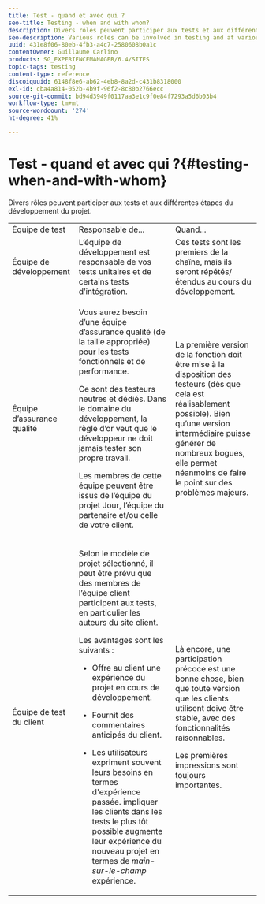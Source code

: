 ```yaml
---
title: Test - quand et avec qui ?
seo-title: Testing - when and with whom?
description: Divers rôles peuvent participer aux tests et aux différentes étapes du développement du projet
seo-description: Various roles can be involved in testing and at various stages of project development
uuid: 431e8f06-80eb-4fb3-a4c7-2580608b0a1c
contentOwner: Guillaume Carlino
products: SG_EXPERIENCEMANAGER/6.4/SITES
topic-tags: testing
content-type: reference
discoiquuid: 6148f8e6-ab62-4eb8-8a2d-c431b8318000
exl-id: cba4a814-052b-4b9f-96f2-8c80b2766ecc
source-git-commit: bd94d3949f0117aa3e1c9f0e84f7293a5d6b03b4
workflow-type: tm+mt
source-wordcount: '274'
ht-degree: 41%

---
```


# Test - quand et avec qui ?{#testing-when-and-with-whom}

Divers rôles peuvent participer aux tests et aux différentes étapes du développement du projet.

<table> 
 <tbody> 
  <tr> 
   <td>Équipe de test</td> 
   <td>Responsable de... </td> 
   <td>Quand...</td> 
  </tr> 
  <tr> 
   <td>Équipe de développement</td> 
   <td>L’équipe de développement est responsable de vos tests unitaires et de certains tests d’intégration.</td> 
   <td>Ces tests sont les premiers de la chaîne, mais ils seront répétés/étendus au cours du développement.</td> 
  </tr> 
  <tr> 
   <td>Équipe d’assurance qualité</td> 
   <td><p>Vous aurez besoin d’une équipe d’assurance qualité (de la taille appropriée) pour les tests fonctionnels et de performance.</p> <p>Ce sont des testeurs neutres et dédiés. Dans le domaine du développement, la règle d’or veut que le développeur ne doit jamais tester son propre travail.</p> <p>Les membres de cette équipe peuvent être issus de l’équipe du projet Jour, l’équipe du partenaire et/ou celle de votre client.</p> </td> 
   <td><p>La première version de la fonction doit être mise à la disposition des testeurs (dès que cela est réalisablement possible). Bien qu’une version intermédiaire puisse générer de nombreux bogues, elle permet néanmoins de faire le point sur des problèmes majeurs.</p> </td> 
  </tr> 
  <tr> 
   <td>Équipe de test du client</td> 
   <td><p>Selon le modèle de projet sélectionné, il peut être prévu que des membres de l’équipe client participent aux tests, en particulier les auteurs du site client.</p> <p>Les avantages sont les suivants :</p> 
    <ul> 
     <li><p>Offre au client une expérience du projet en cours de développement.</p> </li> 
     <li><p>Fournit des commentaires anticipés du client.</p> </li> 
     <li><p>Les utilisateurs expriment souvent leurs besoins en termes d'expérience passée. impliquer les clients dans les tests le plus tôt possible augmente leur expérience du nouveau projet en termes de <i>main-sur-le-champ</i> expérience.</p> </li> 
    </ul> </td> 
   <td><p>Là encore, une participation précoce est une bonne chose, bien que toute version que les clients utilisent doive être stable, avec des fonctionnalités raisonnables.</p> <p>Les premières impressions sont toujours importantes.</p> </td> 
  </tr> 
 </tbody> 
</table>
